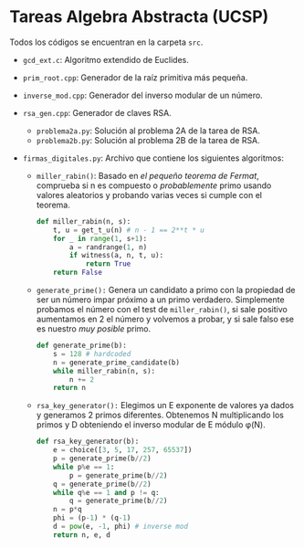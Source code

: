 # Tareas Algebra Abstracta (UCSP)

Todos los códigos se encuentran en la carpeta `src`.

-   `gcd_ext.c`: Algoritmo extendido de Euclides.

-   `prim_root.cpp`: Generador de la raíz primitiva más pequeña.

-   `inverse_mod.cpp`: Generador del inverso modular de un número.

-   `rsa_gen.cpp`: Generador de claves RSA.

    -   `problema2a.py`: Solución al problema 2A de la tarea de RSA.
    -   `problema2b.py`: Solución al problema 2B de la tarea de RSA.

-   `firmas_digitales.py`: Archivo que contiene los siguientes algoritmos:

    -   `miller_rabin()`: Basado en *el pequeño teorema de Fermat*, comprueba
        si n es compuesto o *probablemente* primo usando valores aleatorios y
        probando varias veces si cumple con el teorema.

        ```py
        def miller_rabin(n, s):
            t, u = get_t_u(n) # n - 1 == 2**t * u
            for _ in range(1, s+1):
                a = randrange(1, n)
                if witness(a, n, t, u):
                    return True
            return False
        ```

    -   `generate_prime():` Genera un candidato a primo con la propiedad de ser
        un número impar próximo a un primo verdadero. Simplemente probamos el
        número con el test de `miller_rabin()`, si sale positivo aumentamos en
        2 el número y volvemos a probar, y si sale falso ese es nuestro *muy
        posible* primo.

        ```py
        def generate_prime(b):
            s = 128 # hardcoded
            n = generate_prime_candidate(b)
            while miller_rabin(n, s):
                n += 2
            return n
        ```

    -   `rsa_key_generator():` Elegimos un E exponente de valores ya dados y
        generamos 2 primos diferentes. Obtenemos N multiplicando los primos
        y D obteniendo el inverso modular de E módulo φ(N).

        ```py
        def rsa_key_generator(b):
            e = choice([3, 5, 17, 257, 65537])
            p = generate_prime(b//2)
            while p%e == 1:
                p = generate_prime(b//2)
            q = generate_prime(b//2)
            while q%e == 1 and p != q:
                q = generate_prime(b//2)
            n = p*q
            phi = (p-1) * (q-1)
            d = pow(e, -1, phi) # inverse mod
            return n, e, d
        ```

